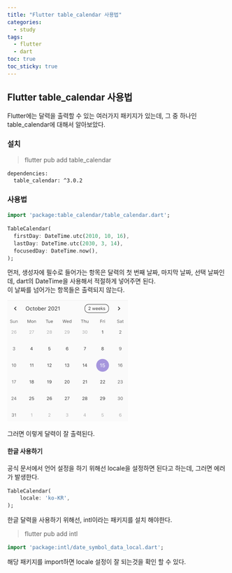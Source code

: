 ```yaml
---
title: "Flutter table_calendar 사용법"
categories:
  - study
tags:
  - flutter
  - dart
toc: true
toc_sticky: true
---
```


## Flutter table_calendar 사용법
Flutter에는 달력을 출력할 수 있는 여러가지 패키지가 있는데, 그 중 하나인 table_calendar에 대해서 알아보았다.

### 설치
> flutter pub add table_calendar  


```
dependencies:
  table_calendar: ^3.0.2
```

### 사용법

``` dart
import 'package:table_calendar/table_calendar.dart';
```

``` dart
TableCalendar(
  firstDay: DateTime.utc(2010, 10, 16),
  lastDay: DateTime.utc(2030, 3, 14),
  focusedDay: DateTime.now(),
);
```  
먼저, 생성자에 필수로 들어가는 항목은 달력의 첫 번째 날짜, 마지막 날짜, 선택 날짜인데, dart의 DateTime을 사용해서 적절하게 넣어주면 된다.  
이 날짜를 넘어가는 항목들은 출력되지 않는다.

![requests_install](/images/flutter/table_calendar.png)

그러면 이렇게 달력이 잘 출력된다.

#### 한글 사용하기  
공식 문서에서 언어 설정을 하기 위해선 locale을 설정하면 된다고 하는데, 그러면 에러가 발생한다.  
``` dart
TableCalendar(
    locale: 'ko-KR',
);
```

한글 달력을 사용하기 위해선, intl이라는 패키지를 설치 해야한다.
> flutter pub add intl

``` dart
import 'package:intl/date_symbol_data_local.dart';
```

해당 패키지를 import하면 locale 설정이 잘 되는것을 확인 할 수 있다.